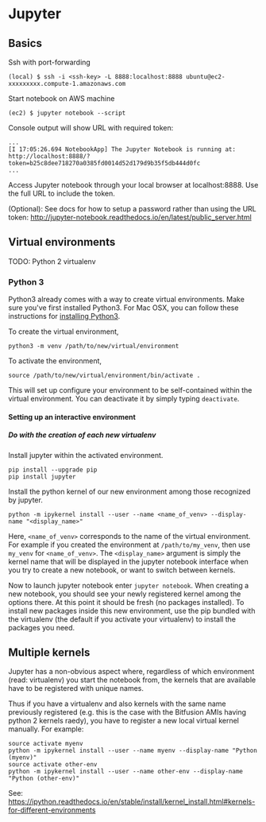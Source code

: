 # Jupyter

## Basics

Ssh with port-forwarding

    (local) $ ssh -i <ssh-key> -L 8888:localhost:8888 ubuntu@ec2-xxxxxxxxx.compute-1.amazonaws.com
    
Start notebook on AWS machine

    (ec2) $ jupyter notebook --script
    
Console output will show URL with required token:

    ...
    [I 17:05:26.694 NotebookApp] The Jupyter Notebook is running at: http://localhost:8888/?token=b25c8dee718270a0385fd0014d52d179d9b35f5db444d0fc
    ...
    
Access Jupyter notebook through your local browser at localhost:8888. Use the full URL to include the token.

(Optional): See docs for how to setup a password rather than using the URL token: <http://jupyter-notebook.readthedocs.io/en/latest/public_server.html>

## Virtual environments

TODO: Python 2 virtualenv

### Python 3

Python3 already comes with a way to create virtual environments. Make sure you've first installed Python3. For Mac OSX, you can follow these instructions for [installing Python3](http://python-guide-pt-br.readthedocs.io/en/latest/starting/install3/osx/).

To create the virtual environment, 

    python3 -m venv /path/to/new/virtual/environment

To activate the environment,

    source /path/to/new/virtual/environment/bin/activate .

This will set up configure your environment to be self-contained within the virtual environment. You can deactivate it by simply typing `deactivate`.

#### Setting up an interactive environment

##### Do with the creation of each new virtualenv

Install jupyter within the activated environment.

    pip install --upgrade pip
    pip install jupyter

Install the python kernel of our new environment among those recognized by jupyter.

    python -m ipykernel install --user --name <name_of_venv> --display-name "<display_name>"
  
Here, `<name_of_venv>` corresponds to the name of the virtual environment. For example if you created the environment at `/path/to/my_venv`, then use `my_venv` for `<name_of_venv>`. The `<display_name>` argument is simply the kernel name that will be displayed in the jupyter notebook interface when you try to create a new notebook, or want to switch between kernels. 

Now to launch jupyter notebook enter `jupyter notebook`. When creating a new notebook, you should see your newly registered kernel among the options there. At this point it should be fresh (no packages installed). To install new packages inside this new environment, use the pip bundled with the virtualenv (the default if you activate your virtualenv) to install the packages you need. 

    

## Multiple kernels

Jupyter has a non-obvious aspect where, regardless of which environment (read: virtualenv) you start the notebook from, the kernels that are available have to be registered with unique names.

Thus if you have a virtualenv and also kernels with the same name previously registered (e.g. this is the case with the Bitfusion AMIs having python 2 kernels raedy), you have to register a new local virtual kernel manually. For example:

    source activate myenv
    python -m ipykernel install --user --name myenv --display-name "Python (myenv)"
    source activate other-env
    python -m ipykernel install --user --name other-env --display-name "Python (other-env)"

See: https://ipython.readthedocs.io/en/stable/install/kernel_install.html#kernels-for-different-environments
